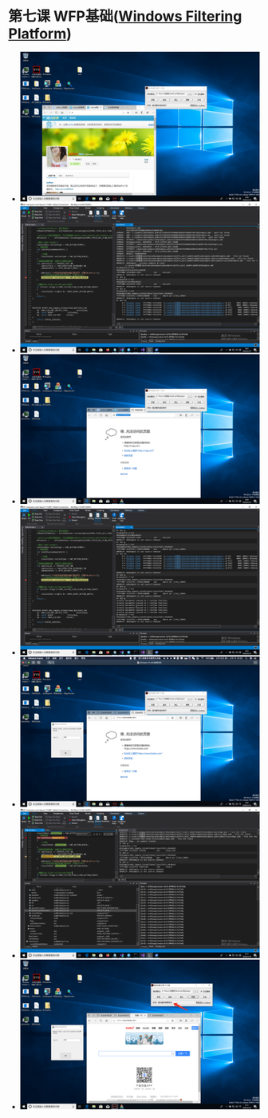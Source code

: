 # 第七课 WFP基础([Windows Filtering Platform](https://docs.microsoft.com/zh-cn/windows/win32/fwp/windows-filtering-platform-architecture-overview))
* ![](./images/1.png)
* ![](./images/2.png)
* ![](./images/3.png)
* ![](./images/4.png)
* ![](./images/5.png)
* ![](./images/6.png)
* ![](./images/7.png)











